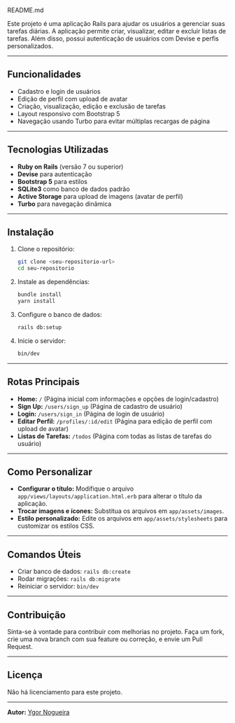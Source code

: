 README.md

Este projeto é uma aplicação Rails para ajudar os usuários a gerenciar suas tarefas diárias. A aplicação permite criar, visualizar, editar e excluir listas de tarefas. Além disso, possui autenticação de usuários com Devise e perfis personalizados.

---

## **Funcionalidades**

- Cadastro e login de usuários
- Edição de perfil com upload de avatar
- Criação, visualização, edição e exclusão de tarefas
- Layout responsivo com Bootstrap 5
- Navegação usando Turbo para evitar múltiplas recargas de página

---

## **Tecnologias Utilizadas**

- **Ruby on Rails** (versão 7 ou superior)
- **Devise** para autenticação
- **Bootstrap 5** para estilos
- **SQLite3** como banco de dados padrão
- **Active Storage** para upload de imagens (avatar de perfil)
- **Turbo** para navegação dinâmica

---

## **Instalação**

1. Clone o repositório:
   ```bash
   git clone <seu-repositorio-url>
   cd seu-repositorio
   ```

2. Instale as dependências:
   ```bash
   bundle install
   yarn install
   ```

3. Configure o banco de dados:
   ```bash
   rails db:setup
   ```

4. Inicie o servidor:
   ```bash
   bin/dev
   ```

---

## **Rotas Principais**

- **Home:** `/` (Página inicial com informações e opções de login/cadastro)
- **Sign Up:** `/users/sign_up` (Página de cadastro de usuário)
- **Login:** `/users/sign_in` (Página de login de usuário)
- **Editar Perfil:** `/profiles/:id/edit` (Página para edição de perfil com upload de avatar)
- **Listas de Tarefas:** `/todos` (Página com todas as listas de tarefas do usuário)

---

## **Como Personalizar**

- **Configurar o título:** Modifique o arquivo `app/views/layouts/application.html.erb` para alterar o título da aplicação.
- **Trocar imagens e ícones:** Substitua os arquivos em `app/assets/images`.
- **Estilo personalizado:** Edite os arquivos em `app/assets/stylesheets` para customizar os estilos CSS.

---

## **Comandos Úteis**

- Criar banco de dados: `rails db:create`
- Rodar migrações: `rails db:migrate`
- Reiniciar o servidor: `bin/dev`

---

## **Contribuição**

Sinta-se à vontade para contribuir com melhorias no projeto. Faça um fork, crie uma nova branch com sua feature ou correção, e envie um Pull Request.

---

## **Licença**

Não há licenciamento para este projeto.

---

**Autor:** [Ygor Nogueira](https://github.com/YgorNogueira)

